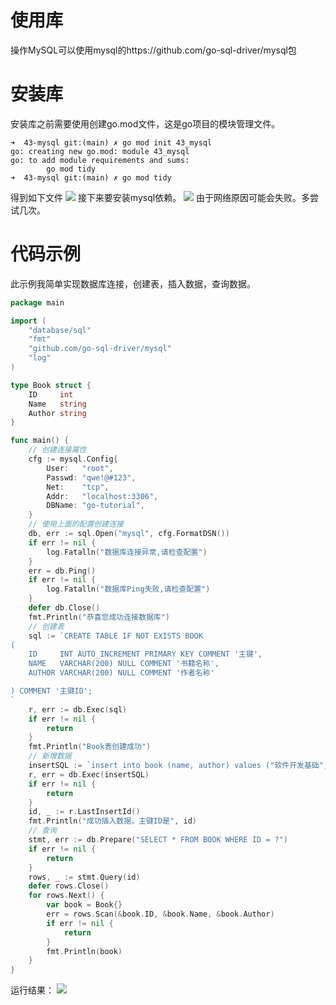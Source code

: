 # 使用库
操作MySQL可以使用mysql的https://github.com/go-sql-driver/mysql包
# 安装库
安装库之前需要使用创建go.mod文件，这是go项目的模块管理文件。
```shell
➜  43-mysql git:(main) ✗ go mod init 43_mysql
go: creating new go.mod: module 43_mysql
go: to add module requirements and sums:
        go mod tidy
➜  43-mysql git:(main) ✗ go mod tidy
```
得到如下文件
![](https://itlab1024-1256529903.cos.ap-beijing.myqcloud.com/202208181354116.png)
接下来要安装mysql依赖。
![](https://itlab1024-1256529903.cos.ap-beijing.myqcloud.com/202208181357108.png)
由于网络原因可能会失败。多尝试几次。
# 代码示例
此示例我简单实现数据库连接，创建表，插入数据，查询数据。
```go
package main

import (
	"database/sql"
	"fmt"
	"github.com/go-sql-driver/mysql"
	"log"
)

type Book struct {
	ID     int
	Name   string
	Author string
}

func main() {
	// 创建连接属性
	cfg := mysql.Config{
		User:   "root",
		Passwd: "qwe!@#123",
		Net:    "tcp",
		Addr:   "localhost:3306",
		DBName: "go-tutorial",
	}
	// 使用上面的配置创建连接
	db, err := sql.Open("mysql", cfg.FormatDSN())
	if err != nil {
		log.Fatalln("数据库连接异常,请检查配置")
	}
	err = db.Ping()
	if err != nil {
		log.Fatalln("数据库Ping失败,请检查配置")
	}
	defer db.Close()
	fmt.Println("恭喜您成功连接数据库")
	// 创建表
	sql := `CREATE TABLE IF NOT EXISTS BOOK
(
    ID     INT AUTO_INCREMENT PRIMARY KEY COMMENT '主键',
    NAME   VARCHAR(200) NULL COMMENT '书籍名称',
    AUTHOR VARCHAR(200) NULL COMMENT '作者名称'

) COMMENT '主键ID';
`
	r, err := db.Exec(sql)
	if err != nil {
		return
	}
	fmt.Println("Book表创建成功")
	// 新增数据
	insertSQL := `insert into book (name, author) values ("软件开发基础", "张飞")`
	r, err = db.Exec(insertSQL)
	if err != nil {
		return
	}
	id, _ := r.LastInsertId()
	fmt.Println("成功插入数据，主键ID是", id)
	// 查询
	stmt, err := db.Prepare("SELECT * FROM BOOK WHERE ID = ?")
	if err != nil {
		return
	}
	rows, _ := stmt.Query(id)
	defer rows.Close()
	for rows.Next() {
		var book = Book{}
		err = rows.Scan(&book.ID, &book.Name, &book.Author)
		if err != nil {
			return
		}
		fmt.Println(book)
	}
}
```
运行结果：
![](https://itlab1024-1256529903.cos.ap-beijing.myqcloud.com/202208181448572.png)